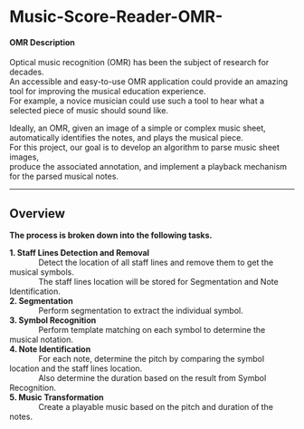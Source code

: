 # Music-Score-Reader-OMR-

#### OMR Description
Optical music recognition (OMR) has been the subject of research for decades. <br> 
An accessible and easy-to-use OMR application could provide an amazing tool for improving the musical education experience. <br>
For example, a novice musician could use such a tool to hear what a selected piece of music should sound like.

Ideally, an OMR, given an image of a simple or complex music sheet, automatically identifies the notes, and plays the musical piece. <br>
For this project, our goal is to develop an algorithm to parse music sheet images, <br>
produce the associated annotation, and implement a playback mechanism for the parsed musical notes.

***
## Overview
<b> The process is broken down into the following tasks. </b>

**1. Staff Lines Detection and Removal** <br>
     &nbsp;&nbsp;&nbsp;&nbsp;&nbsp;&nbsp;&nbsp;&nbsp;&nbsp;&nbsp;&nbsp;&nbsp; 
     Detect the location of all staff lines and remove them to get the musical symbols.<br>
     &nbsp;&nbsp;&nbsp;&nbsp;&nbsp;&nbsp;&nbsp;&nbsp;&nbsp;&nbsp;&nbsp;&nbsp;
     The staff lines location will be stored for Segmentation and Note Identification. <br>
**2. Segmentation** <br>
      &nbsp;&nbsp;&nbsp;&nbsp;&nbsp;&nbsp;&nbsp;&nbsp;&nbsp;&nbsp;&nbsp;&nbsp; 
     Perform segmentation to extract the individual symbol. <br> 
**3. Symbol Recognition** <br>
     &nbsp;&nbsp;&nbsp;&nbsp;&nbsp;&nbsp;&nbsp;&nbsp;&nbsp;&nbsp;&nbsp;&nbsp; 
     Perform template matching on each symbol to determine the musical notation. <br>
**4. Note Identification** <br>
     &nbsp;&nbsp;&nbsp;&nbsp;&nbsp;&nbsp;&nbsp;&nbsp;&nbsp;&nbsp;&nbsp;&nbsp; 
     For each note, determine the pitch by comparing the symbol location and the staff lines location. <br>
     &nbsp;&nbsp;&nbsp;&nbsp;&nbsp;&nbsp;&nbsp;&nbsp;&nbsp;&nbsp;&nbsp;&nbsp; 
     Also determine the duration based on the result from Symbol Recognition. <br>
**5. Music Transformation** <br> 
      &nbsp;&nbsp;&nbsp;&nbsp;&nbsp;&nbsp;&nbsp;&nbsp;&nbsp;&nbsp;&nbsp;&nbsp; 
     Create a playable music based on the pitch and duration of the notes. <br>
